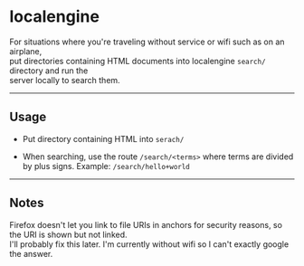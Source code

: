 # localengine

For situations where you're traveling without service or wifi such as on an airplane,  
put directories containing HTML documents into localengine `search/` directory and run the  
server locally to search them.

---

## Usage

* Put directory containing HTML into `serach/`

* When searching, use the route `/search/<terms>` where terms are divided by plus signs. Example: `/search/hello+world`

---

## Notes

Firefox doesn't let you link to file URIs in anchors for security reasons, so the URI is shown but not linked.  
I'll probably fix this later. I'm currently without wifi so I can't exactly google the answer.
